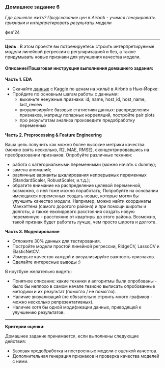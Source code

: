 ### Домашнее задание 6
*Где дешевле жить? Предсказание цен в Airbnb - учимся генерировать признаки и интерпретировать результаты модели*

фев'24
<hr>

**Цель** :
В этом проекте вы потренируетесь строить интерпретируемые модели линейной регрессии с регуляризацией и без, а также придумывать новые признаки для
улучшения качества модели.


#### Описание/Пошаговая инструкция выполнения домашнего задания:
**Часть 1. EDA**

- Скачайте [данные](https://www.kaggle.com/dgomonov/new-york-city-airbnb-open-data) с Kaggle по ценам на жильё в Airbnb в Нью-Йорке:
- Пройдите по основным шагам работы с данными:
  - выкиньте ненужные признаки: id, name, host_id, host_name, last_review 
  - визуализируйте базовые статистики данных: распределения признаков, матрицу попарных корреляций, постройте pair plots
  - про результатам анализа произведите предобработку переменных

**Часть 2. Preprocessing & Feature Engineering**

Ваша цель получить как можно более высокие метрики качества (можно взять несколько, R2, MAE, RMSE), сконцентрировавшись на преобразовании признаков.
Опробуйте различные техники:
- работа с категориальными переменными (можно начать с dummy);
- замена аномалий;
- различные варианты шкалирования непрерывных переменных (StandardScaler, RobustScaler, и.т.д.); 
- обратите внимание на распределение целевой переменной, возможно, с ней тоже можно поработать;
Попробуйте на основании имеющихся переменных создать новые, которые могли бы улучшить качество модели. Например, можно найти координаты Манхэттена (самого дорогого района) и при помощи широты и долготы, а также евклидового расстояния создать новую переменную - расстояние от квартиры до этого района. Возможно, такой признак будет работать лучше, чем просто широта и долгота.

**Часть 3. Моделирование**

- Отложите 30% данных для тестирования.
- Постройте модели простой линейной регрессии, RidgeCV, LassoCV и ElasticNetCV.
- Измерьте качество каждой и визуализируйте важность признаков.
- Сделайте интересные выводы :)

В ноутбуке желательно видеть:
- Понятное описание: какие техники и алгоритмы были опробованы - было бы неплохо в самом начале тезисно выписать опробованные методики и их результат (помогло / не помогло).
- Наличие визуализаций (не обязательно строить много графиков - можно несколько репрезентативных).
- Наличие хотя бы одной модификации данных, приводящей к улучшению результатов.

<hr>

**Критерии оценки:**

Домашнее задание принимается, если выполнены следующие действия:

- Базовая предобработка и построенные модели с оценкой качества.
- Дополнительная генерация признаков и проверка качества моделей с ними.
